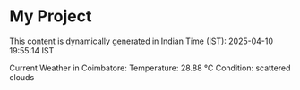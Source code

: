 # My Project

This content is dynamically generated in Indian Time (IST): 2025-04-10 19:55:14 IST


Current Weather in Coimbatore:
Temperature: 28.88 °C
Condition: scattered clouds
